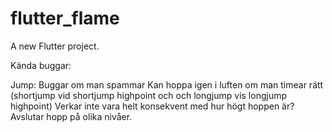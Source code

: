 # flutter_flame

A new Flutter project.


Kända buggar:

Jump:
Buggar om man spammar
Kan hoppa igen i luften om man timear rätt (shortjump vid shortjump highpoint och
och longjump vis longjump highpoint)
Verkar inte vara helt konsekvent med hur högt hoppen är?
Avslutar hopp på olika nivåer.